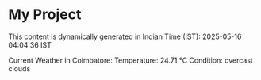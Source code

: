 # My Project

This content is dynamically generated in Indian Time (IST): 2025-05-16 04:04:36 IST


Current Weather in Coimbatore:
Temperature: 24.71 °C
Condition: overcast clouds
